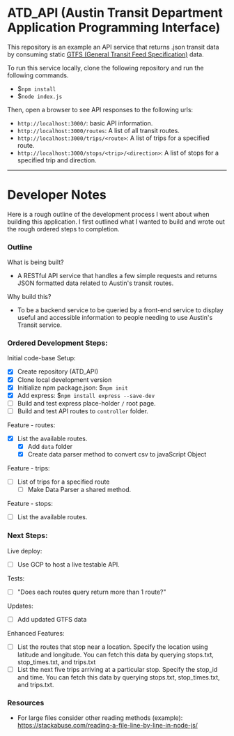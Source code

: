 # ATD_API (Austin Transit Department Application Programming Interface)

This repository is an example an API service that returns .json transit data by consuming static [GTFS (General Transit Feed Specification)](https://developers.google.com/transit/gtfs/) data.

To run this service locally, clone the following repository and run the following commands.
- $`npm install`
- $`node index.js`

Then, open a browser to see API responses to the following urls:
- `http://localhost:3000/`: basic API information.  
- `http://localhost:3000/routes`: A list of all transit routes.
- `http://localhost:3000/trips/<route>`: A list of trips for a specified route.
- `http://localhost:3000/stops/<trip>/<direction>`: A list of stops for a specified trip and direction.

----

# Developer Notes

Here is a rough outline of the development process I went about when building this application. I first outlined what I wanted to build and wrote out the rough ordered steps to completion.

### Outline

What is being built?
- A RESTful API service that handles a few simple requests and returns JSON formatted data related to Austin's transit routes.

Why build this?
- To be a backend service to be queried by a front-end service to display useful and accessible information to people needing to use Austin's Transit service.

### Ordered Development Steps:

Initial code-base Setup:

- [x] Create repository (ATD_API)
- [x] Clone local development version
- [x] Initialize npm package.json: $`npm init`
- [x] Add express: $`npm install express --save-dev`
- [ ] Build and test express place-holder `/` root page.
- [ ] Build and test API routes to `controller` folder.

Feature - routes:
- [x] List the available routes.
  - [x] Add `data` folder
  - [x] Create data parser method to convert csv to javaScript Object

Feature - trips:
- [ ] List of trips for a specified route
  - [ ] Make Data Parser a shared method.

Feature - stops:
- [ ] List the available routes.

### Next Steps:

Live deploy:
- [ ] Use GCP to host a live testable API.

Tests:
- [ ] "Does each routes query return more than 1 route?"

Updates:
- [ ] Add updated GTFS data

Enhanced Features:
- [ ] List the routes that stop near a location. Specify the location using latitude and longitude. You can fetch this data by querying stops.txt, stop_times.txt, and trips.txt
- [ ] List the next five trips arriving at a particular stop. Specify the stop_id and time. You can fetch this data by querying stops.txt, stop_times.txt, and trips.txt.

### Resources

- For large files consider other reading methods (example): https://stackabuse.com/reading-a-file-line-by-line-in-node-js/
